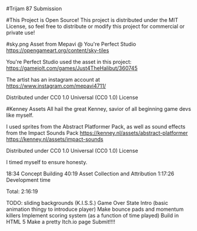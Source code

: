 #Trijam 87 Submission

#This Project is Open Source!
This project is distributed under the MIT License, so feel free to distribute or modify this project for commercial or private use!

#sky.png
Asset from Mepavi @ You're Perfect Studio https://opengameart.org/content/sky-tiles

You're Perfect Studio used the asset in this project: https://gamejolt.com/games/Just4TheHalibut/360745

The artist has an instagram account at https://www.instagram.com/mepavi4711/

Distributed under CC0 1.0 Universal (CC0 1.0) License

#Kenney Assets
All hail the great Kenney, savior of all beginning game devs like myself.

I used sprites from the Abstract Platformer Pack, as well as sound effects from the Impact Sounds Pack 
https://kenney.nl/assets/abstract-platformer
https://kenney.nl/assets/impact-sounds


Distributed under CC0 1.0 Universal (CC0 1.0) License


I timed myself to ensure honesty.

18:34 Concept Building
40:19 Asset Collection and Attribution
1:17:26 Development time

Total: 2:16:19

TODO:
sliding backgrounds (K.I.S.S.)
Game Over State
Intro (basic animation thingy to introduce player)
Make bounce pads and momentum killers
Implement scoring system (as a function of time played)
Build in HTML 5
Make a pretty Itch.io page
Submit!!!!